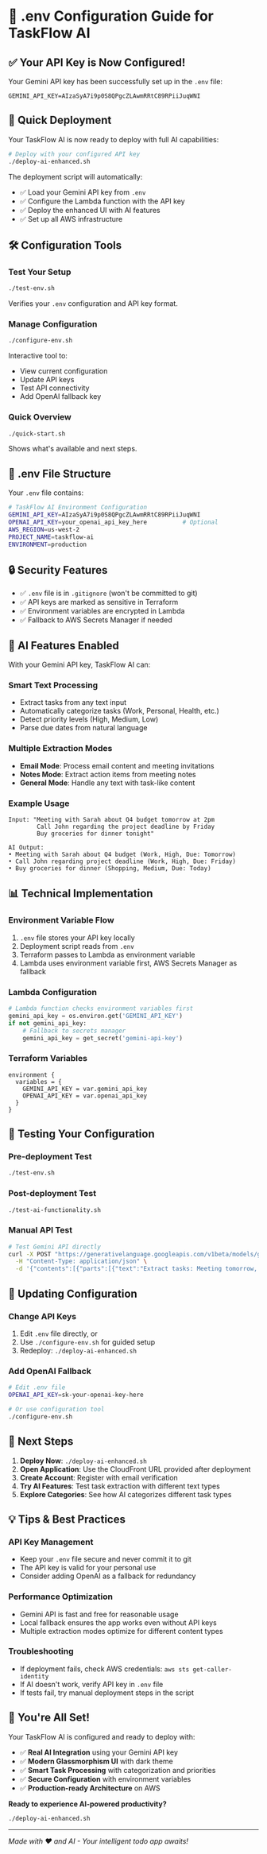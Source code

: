 # 🔐 .env Configuration Guide for TaskFlow AI

## ✅ **Your API Key is Now Configured!**

Your Gemini API key has been successfully set up in the `.env` file:

```
GEMINI_API_KEY=AIzaSyA7i9p0S8QPgcZLAwmRRtC89RPiiJuqWNI
```

## 🚀 **Quick Deployment**

Your TaskFlow AI is now ready to deploy with full AI capabilities:

```bash
# Deploy with your configured API key
./deploy-ai-enhanced.sh
```

The deployment script will automatically:
- ✅ Load your Gemini API key from `.env`
- ✅ Configure the Lambda function with the API key
- ✅ Deploy the enhanced UI with AI features
- ✅ Set up all AWS infrastructure

## 🛠️ **Configuration Tools**

### **Test Your Setup**
```bash
./test-env.sh
```
Verifies your `.env` configuration and API key format.

### **Manage Configuration**
```bash
./configure-env.sh
```
Interactive tool to:
- View current configuration
- Update API keys
- Test API connectivity
- Add OpenAI fallback key

### **Quick Overview**
```bash
./quick-start.sh
```
Shows what's available and next steps.

## 📁 **.env File Structure**

Your `.env` file contains:

```bash
# TaskFlow AI Environment Configuration
GEMINI_API_KEY=AIzaSyA7i9p0S8QPgcZLAwmRRtC89RPiiJuqWNI
OPENAI_API_KEY=your_openai_api_key_here          # Optional
AWS_REGION=us-west-2
PROJECT_NAME=taskflow-ai
ENVIRONMENT=production
```

## 🔒 **Security Features**

- ✅ `.env` file is in `.gitignore` (won't be committed to git)
- ✅ API keys are marked as sensitive in Terraform
- ✅ Environment variables are encrypted in Lambda
- ✅ Fallback to AWS Secrets Manager if needed

## 🤖 **AI Features Enabled**

With your Gemini API key, TaskFlow AI can:

### **Smart Text Processing**
- Extract tasks from any text input
- Automatically categorize tasks (Work, Personal, Health, etc.)
- Detect priority levels (High, Medium, Low)
- Parse due dates from natural language

### **Multiple Extraction Modes**
- **Email Mode**: Process email content and meeting invitations
- **Notes Mode**: Extract action items from meeting notes
- **General Mode**: Handle any text with task-like content

### **Example Usage**
```
Input: "Meeting with Sarah about Q4 budget tomorrow at 2pm
        Call John regarding the project deadline by Friday
        Buy groceries for dinner tonight"

AI Output:
• Meeting with Sarah about Q4 budget (Work, High, Due: Tomorrow)
• Call John regarding project deadline (Work, High, Due: Friday)  
• Buy groceries for dinner (Shopping, Medium, Due: Today)
```

## 📊 **Technical Implementation**

### **Environment Variable Flow**
1. `.env` file stores your API key locally
2. Deployment script reads from `.env`
3. Terraform passes to Lambda as environment variable
4. Lambda uses environment variable first, AWS Secrets Manager as fallback

### **Lambda Configuration**
```python
# Lambda function checks environment variables first
gemini_api_key = os.environ.get('GEMINI_API_KEY')
if not gemini_api_key:
    # Fallback to secrets manager
    gemini_api_key = get_secret('gemini-api-key')
```

### **Terraform Variables**
```hcl
environment {
  variables = {
    GEMINI_API_KEY = var.gemini_api_key
    OPENAI_API_KEY = var.openai_api_key
  }
}
```

## 🧪 **Testing Your Configuration**

### **Pre-deployment Test**
```bash
./test-env.sh
```

### **Post-deployment Test**
```bash
./test-ai-functionality.sh
```

### **Manual API Test**
```bash
# Test Gemini API directly
curl -X POST "https://generativelanguage.googleapis.com/v1beta/models/gemini-pro:generateContent?key=YOUR_KEY" \
  -H "Content-Type: application/json" \
  -d '{"contents":[{"parts":[{"text":"Extract tasks: Meeting tomorrow, buy groceries"}]}]}'
```

## 🔄 **Updating Configuration**

### **Change API Keys**
1. Edit `.env` file directly, or
2. Use `./configure-env.sh` for guided setup
3. Redeploy: `./deploy-ai-enhanced.sh`

### **Add OpenAI Fallback**
```bash
# Edit .env file
OPENAI_API_KEY=sk-your-openai-key-here

# Or use configuration tool
./configure-env.sh
```

## 🎯 **Next Steps**

1. **Deploy Now**: `./deploy-ai-enhanced.sh`
2. **Open Application**: Use the CloudFront URL provided after deployment
3. **Create Account**: Register with email verification
4. **Try AI Features**: Test task extraction with different text types
5. **Explore Categories**: See how AI categorizes different task types

## 💡 **Tips & Best Practices**

### **API Key Management**
- Keep your `.env` file secure and never commit it to git
- The API key is valid for your personal use
- Consider adding OpenAI as a fallback for redundancy

### **Performance Optimization**
- Gemini API is fast and free for reasonable usage
- Local fallback ensures the app works even without API keys
- Multiple extraction modes optimize for different content types

### **Troubleshooting**
- If deployment fails, check AWS credentials: `aws sts get-caller-identity`
- If AI doesn't work, verify API key in `.env` file
- If tests fail, try manual deployment steps in the script

## 🎉 **You're All Set!**

Your TaskFlow AI is configured and ready to deploy with:
- ✅ **Real AI Integration** using your Gemini API key
- ✅ **Modern Glassmorphism UI** with dark theme
- ✅ **Smart Task Processing** with categorization and priorities
- ✅ **Secure Configuration** with environment variables
- ✅ **Production-ready Architecture** on AWS

**Ready to experience AI-powered productivity?**

```bash
./deploy-ai-enhanced.sh
```

---

*Made with ❤️ and AI - Your intelligent todo app awaits!*
